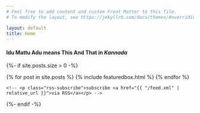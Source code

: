 ```yaml
---
# Feel free to add content and custom Front Matter to this file.
# To modify the layout, see https://jekyllrb.com/docs/themes/#overriding-theme-defaults

layout: default
title: Home
---
```


<div class="home text-center mt-3">
  <h4 class="page-heading fw-light"> Idu Mattu Adu means This And That in <i>Kannada</i></h4>

  {%- if site.posts.size > 0 -%}
    <div class="row g-5 mt-3">
    {% for post in site.posts %}
       {% include featuredbox.html %}
    {% endfor %}
    </div>

    <!-- <p class="rss-subscribe">subscribe <a href="{{ "/feed.xml" | relative_url }}">via RSS</a></p> -->
  {%- endif -%}

</div>
